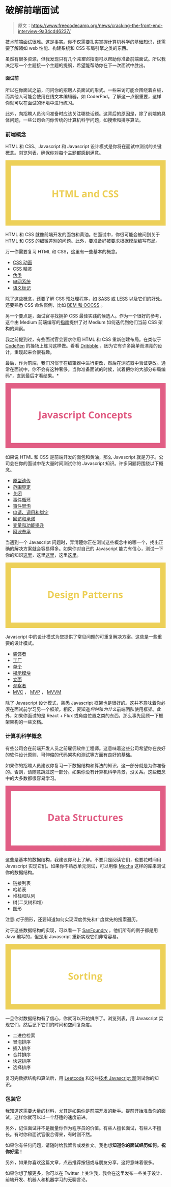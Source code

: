 # 破解前端面试

> 原文：<https://www.freecodecamp.org/news/cracking-the-front-end-interview-9a34cd46237/>

技术前端面试很难。这是事实。你不仅需要扎实掌握计算机科学的基础知识，还需要了解诸如 web 性能、构建系统和 CSS 布局引擎之类的东西。

虽然有很多资源，但我发现只有几个*完整的*指南可以帮助你准备前端面试。所以我决定写一个主题接一个主题的提纲，希望能帮助你在下一次面试中胜出。

#### 面试前

所以在你面试之前，问问你的招聘人员面试的形式。一些采访可能会围绕着白板，而其他人可能会使用在线文本编辑器，如 CoderPad。了解这一点很重要，这样你就可以在面试的环境中进行练习。

此外，向招聘人员询问准备时应该关注哪些话题。这背后的原因是，除了前端的具体问题，一些公司会问你传统的计算机科学问题，如搜索和排序算法。

### 前端概念

HTML 和 CSS、Javascript 和 Javascript 设计模式是你将在面试中测试的关键概念。浏览列表，确保你对每个主题都感到满意。

![kSrkqRoD-JwPE5pcgrSLh5iafT5rmv9sIsAf](img/3e5dc75e4c93293be5859dcf588d9f31.png)

HTML 和 CSS 就像前端开发的面包和黄油。在面试中，你很可能会被问到关于 HTML 和 CSS 的细微差别的问题。此外，要准备好被要求根据模型编写布局。

万一你需要复习 HTML 和 CSS，这里有一些基本的概念。

*   [CSS 动画](https://css-tricks.com/almanac/properties/a/animation/)
*   [CSS 精灵](https://css-tricks.com/css-sprites/)
*   [伪类](https://developer.mozilla.org/en-US/docs/Web/CSS/Pseudo-classes)
*   [电网系统](http://www.sitepoint.com/understanding-css-grid-systems/)
*   [语义标记](http://www.hongkiat.com/blog/html-5-semantics/)

除了这些概念，还要了解 CSS 预处理程序，如 [SASS](http://sass-lang.com/guide) 或 [LESS](http://lesscss.org/) 以及它们的好处。还要熟悉 CSS 命名惯例，比如 [BEM 和 OOCSS](http://clubmate.fi/oocss-acss-bem-smacss-what-are-they-what-should-i-use/) 。

另一个要点是，面试官寻找拥护 CSS 最佳实践的候选人。作为一个很好的参考，这个由 Medium 前端编写的[指南](https://medium.com/@fat/mediums-css-is-actually-pretty-fucking-good-b8e2a6c78b06#.7i1ey8j4g)提供了对 Medium 如何迭代到他们当前 CSS 架构的洞察。

我之前提到过，有些面试官会要求你用 HTML 和 CSS 重新创建布局。在类似于 [CodePen](http://codepen.io/) 的操场上练习这样做。看看 [Dribbble](https://dribbble.com/) ，因为它有许多简单而漂亮的设计，重现起来会很有趣。

最后，作为前端，我们习惯于在编辑器中进行更改，然后在浏览器中验证更改。通常在面试中，你不会有这种奢侈。当你准备面试的时候，试着把你的大部分布局编码*，直到最后才看结果。*

![sQoNHfiwR2EPih7QE2yoE3uaq-XLBPUVwaUI](img/7ff60236d639f347de0d6c3afda40550.png)

如果说 HTML 和 CSS 是前端开发的面包和黄油，那么 Javascript 就是刀子。公司会在你的面试中花大量时间测试你的 Javascript 知识。许多问题将围绕以下概念。

*   [原型遗传](https://developer.mozilla.org/en-US/docs/Web/JavaScript/Inheritance_and_the_prototype_chain)
*   [范围界定](https://spin.atomicobject.com/2014/10/20/javascript-scope-closures/)
*   [关闭](https://developer.mozilla.org/en-US/docs/Web/JavaScript/Closures)
*   [事件循环](https://developer.mozilla.org/en-US/docs/Web/JavaScript/EventLoop)
*   [事件冒泡](http://javascript.info/tutorial/bubbling-and-capturing)
*   [申请、调用和绑定](http://javascriptissexy.com/javascript-apply-call-and-bind-methods-are-essential-for-javascript-professionals/)
*   [回访和承诺](https://www.quora.com/Whats-the-difference-between-a-promise-and-a-callback-in-Javascript)
*   [变量和功能提升](http://adripofjavascript.com/blog/drips/variable-and-function-hoisting)
*   [阿谀奉承](http://www.sitepoint.com/currying-in-functional-javascript/)

当遇到一个 Javascript 问题时，弄清楚你正在测试这些概念中的哪一个，找出正确的解决方案就会容易得多。如果你对自己的 Javascript 能力有信心，测试一下你的知识[这里](https://www.toptal.com/javascript/interview-questions)，这里[这里](https://www.codementor.io/javascript/tutorial/21-essential-javascript-tech-interview-practice-questions-answers)，这里[这里](http://career.guru99.com/top-85-javascript-interview-questions/)。

![HgMt84IgJJ25UCc04UOAq-Eyf9bMJTcGOiyz](img/9e05c0ec679f52be697e216ddaca8441.png)

Javascript 中的设计模式为您提供了常见问题的可重复解决方案。这些是一些重要的设计模式。

*   [装饰者](https://addyosmani.com/resources/essentialjsdesignpatterns/book/#decoratorpatternjavascript)
*   [工厂](https://addyosmani.com/resources/essentialjsdesignpatterns/book/#factorypatternjavascript)
*   [单个](https://addyosmani.com/resources/essentialjsdesignpatterns/book/#singletonpatternjavascript)
*   [揭示模块](https://addyosmani.com/resources/essentialjsdesignpatterns/book/#revealingmodulepatternjavascript)
*   [立面](https://addyosmani.com/resources/essentialjsdesignpatterns/book/#facadepatternjavascript)
*   [观察者](https://addyosmani.com/resources/essentialjsdesignpatterns/book/#observerpatternjavascript)
*   [MVC](https://addyosmani.com/resources/essentialjsdesignpatterns/book/#detailmvc) ， [MVP](https://addyosmani.com/resources/essentialjsdesignpatterns/book/#detailmvp) ， [MVVM](https://addyosmani.com/resources/essentialjsdesignpatterns/book/#detailmvvm)

除了 Javascript 设计模式，熟悉 Javascript 框架也是很好的。这并不意味着你必须在面试前学习另一个框架。相反，要知道*何时*和*为什么*前端团队使用框架。此外，如果你面试的是 React + Flux 或角度位置之类的东西，那么事先回顾一下框架架构的一些文档。

### 计算机科学概念

有些公司会在前端开发人员之前雇佣软件工程师。这意味着这些公司希望你在良好的软件设计原则、可伸缩的代码架构和测试等方面有良好的基础。

如果你的招聘人员建议你复习一下数据结构和算法的知识，这一部分就是为你准备的。否则，请随意跳过这一部分。如果你没有计算机科学背景，没关系。这些概念中的大多数都很容易学习。

![76cnKEq5zyOttGxS4niXFV3uomvDUu4VHBbB](img/6882bdf8a160a095f13bef5fd743e7c7.png)

这些是基本的数据结构，我建议你马上了解。不要只是阅读它们，也要花时间用 Javascript 实现它们。如果你不熟悉单元测试，可以用像 [Mocha](https://mochajs.org/) 这样的库来测试你的数据结构。

*   链接列表
*   哈希表
*   堆栈和队列
*   树(二叉树和堆)
*   图形

注意:对于图形，还要知道如何实现深度优先和广度优先的搜索遍历。

对于这些数据结构的实现，可以看一下 [SanFoundry](http://www.sanfoundry.com/java-programming-examples-data-structures/) 。他们所有的例子都是用 Java 编写的，但是用 Javascript 重新实现它们非常容易。

![5kzjHR2GSeHicNrakjPogvJbR63hTxfALqim](img/f46cd56018265c42e6166853671d18d0.png)

一旦你对数据结构有了信心，你就可以开始排序了。浏览列表，用 Javascript 实现它们，然后记下它们的时间和空间复杂度。

*   二进位检索
*   冒泡排序
*   插入排序
*   合并排序
*   快速排序
*   选择排序

复习完数据结构和算法后，用 [Leetcode](https://leetcode.com/) 和这些[技术 Javascript 题](https://www.interviewcake.com/javascript-interview-questions)测试你的知识。

### 包装它

我知道这需要大量的材料，尤其是如果你是前端开发的新手。提前开始准备你的面试，这样你就可以以一个舒适的速度前进。

另外，记住面试并不是衡量你作为程序员的价值。有些人擅长面试，有些人不擅长。有时你和面试官很合得来，有时则不然。

如果你有任何问题，请随时给我留言或发推文。我也想**知道你的面试经历如何。祝你好运！**

另外，如果你喜欢这篇文章，点击推荐按钮或与朋友分享，这将意味着很多。

如果你想了解更多，你可以在 Twitter 上关注我，我会在这里发布一些关于设计、前端开发、机器人和机器学习的无聊言论。